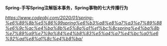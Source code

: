 **Spring-手写Spring注解版本事务，Spring事物的七大传播行为**

*https://www.codeobj.com/2020/01/spring-%e6%89%8b%e5%86%99spring%e6%b3%a8%e8%a7%a3%e7%89%88%e6%9c%ac%e4%ba%8b%e5%8a%a1%ef%bc%8cspring%e4%ba%8b%e7%89%a9%e7%9a%84%e4%b8%83%e5%a4%a7%e4%bc%a0%e6%92%ad%e8%a1%8c%e4%b8%ba/*